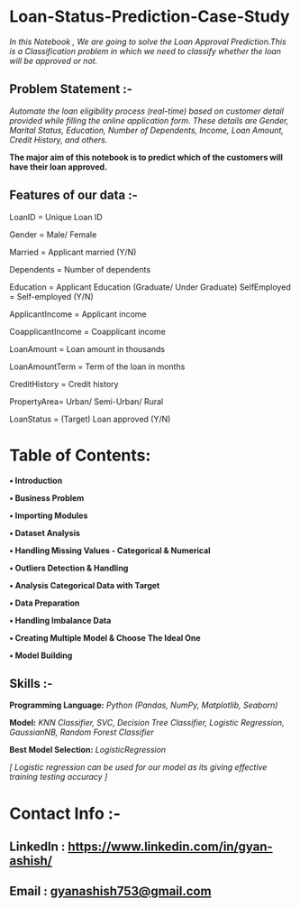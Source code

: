 # Loan-Status-Prediction-Case-Study

_In this Notebook , We are going to solve the Loan Approval Prediction.This is a Classification problem in which we need to classify whether the loan will be approved or not._

## Problem Statement :-
_Automate the loan eligibility process (real-time) based on customer detail provided while filling the online application form. These details are Gender, Marital Status, Education, Number of Dependents, Income, Loan Amount, Credit History, and others._

**The major aim of this notebook is to predict which of the customers will have their loan approved.**

## Features of our data :-
LoanID = Unique Loan ID

Gender = Male/ Female

Married = Applicant married (Y/N)

Dependents = Number of dependents

Education = Applicant Education (Graduate/ Under Graduate)
SelfEmployed = Self-employed (Y/N)

ApplicantIncome = Applicant income

CoapplicantIncome = Coapplicant income

LoanAmount = Loan amount in thousands

LoanAmountTerm = Term of the loan in months

CreditHistory = Credit history

PropertyArea= Urban/ Semi-Urban/ Rural

LoanStatus = (Target) Loan approved (Y/N)

# **Table of Contents:**

**• Introduction**

**• Business Problem**

**• Importing Modules**

**• Dataset Analysis**

**• Handling Missing Values - Categorical & Numerical**

**• Outliers Detection & Handling**

**• Analysis Categorical Data with Target**

**• Data Preparation**

**• Handling Imbalance Data**

**• Creating Multiple Model & Choose The Ideal One**

**• Model Building**


## Skills :-
**Programming Language:** *Python (Pandas, NumPy, Matplotlib, Seaborn)*

**Model:** *KNN Classifier, SVC, Decision Tree Classifier, Logistic Regression, GaussianNB, Random Forest Classifier*

**Best Model Selection:** *LogisticRegression*

_[ Logistic regression can be used for our model as its giving effective training testing accuracy ]_

# Contact Info :-

## Linkedln : https://www.linkedin.com/in/gyan-ashish/

## Email : gyanashish753@gmail.com
